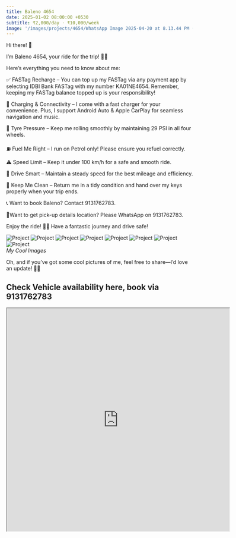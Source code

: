 ```yaml
---
title: Baleno 4654
date: 2025-01-02 08:00:00 +0530
subtitle: ₹2,000/day · ₹10,000/week
image: '/images/projects/4654/WhatsApp Image 2025-04-20 at 8.13.44 PM (1) (1).jpeg'
---
```


Hi there! 👋

I’m Baleno 4654, your ride for the trip! 🚗💨

Here’s everything you need to know about me:

✅ FASTag Recharge – You can top up my FASTag via any payment app by selecting IDBI Bank FASTag with my number KA01NE4654. Remember, keeping my FASTag balance topped up is your responsibility!

🔋 Charging & Connectivity – I come with a fast charger for your convenience. Plus, I support Android Auto & Apple CarPlay for seamless navigation and music.

🔧 Tyre Pressure – Keep me rolling smoothly by maintaining 29 PSI in all four wheels.

⛽ Fuel Me Right – I run on Petrol only! Please ensure you refuel correctly.

⚠️ Speed Limit – Keep it under 100 km/h for a safe and smooth ride.

🚗 Drive Smart – Maintain a steady speed for the best mileage and efficiency.

🧼 Keep Me Clean – Return me in a tidy condition and hand over my keys properly when your trip ends.

📞 Want to book Baleno? Contact 9131762783.

📍Want to get pick-up details location? Please WhatsApp on 9131762783.

Enjoy the ride! 🚗✨ Have a fantastic journey and drive safe!


<div class="gallery-box">
  <div class="gallery">
    <img src="/images/projects/4654/WhatsApp Image 2025-04-20 at 8.13.43 PM (1).jpeg" loading="lazy" alt="Project">
    <img src="/images/projects/4654/WhatsApp Image 2025-04-20 at 8.13.33 PM.jpeg" loading="lazy" alt="Project">
    <img src="/images/projects/4654/WhatsApp Image 2025-04-20 at 8.13.35 PM.jpeg" loading="lazy" alt="Project">
    <img src="/images/projects/4654/WhatsApp Image 2025-04-20 at 8.13.38 PM (1).jpeg" loading="lazy" alt="Project">
    <img src="/images/projects/4654/WhatsApp Image 2025-04-20 at 8.13.38 PM.jpeg" loading="lazy" alt="Project">
    <img src="/images/projects/4654/WhatsApp Image 2025-04-20 at 8.13.43 PM.jpeg" loading="lazy" alt="Project">
    <img src="/images/projects/4654/WhatsApp Image 2025-04-20 at 8.13.44 PM.jpeg" loading="lazy" alt="Project">
    <img src="/images/projects/4654/WhatsApp Image 2025-04-20 at 8.13.30 PM.jpeg" loading="lazy" alt="Project">

  </div>
  <em>My Cool Images</em>
</div>

Oh, and if you’ve got some cool pictures of me, feel free to share—I’d love an update! 📸😉


## Check Vehicle availability here, book via 9131762783
<iframe src="https://www.zoomcar.com/car_details/-197783" height="600px" width="600px" loading="lazy"></iframe>